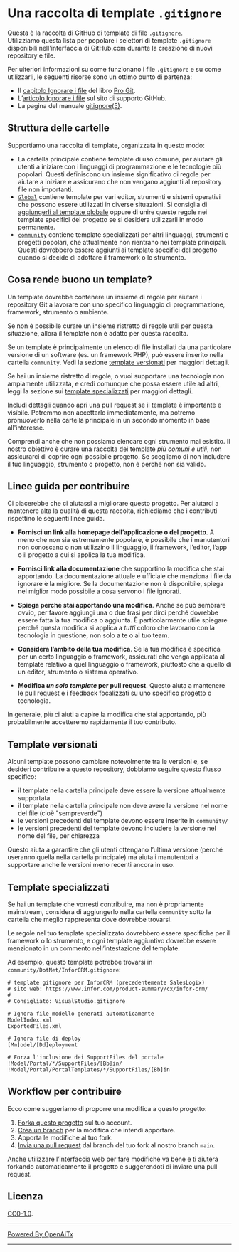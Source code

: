# Una raccolta di template `.gitignore`

Questa è la raccolta di GitHub di template di file [`.gitignore`][man].  
Utilizziamo questa lista per popolare i selettori di template `.gitignore` disponibili
nell'interfaccia di GitHub.com durante la creazione di nuovi repository e file.

Per ulteriori informazioni su come funzionano i file `.gitignore` e su come utilizzarli,
le seguenti risorse sono un ottimo punto di partenza:

- Il [capitolo Ignorare i file][chapter] del libro [Pro Git][progit].
- L’[articolo Ignorare i file][help] sul sito di supporto GitHub.
- La pagina del manuale [gitignore(5)][man].

[man]: https://git-scm.com/docs/gitignore  
[help]: https://help.github.com/articles/ignoring-files  
[chapter]: https://git-scm.com/book/en/v2/Git-Basics-Recording-Changes-to-the-Repository#_ignoring  
[progit]: https://git-scm.com/book

## Struttura delle cartelle

Supportiamo una raccolta di template, organizzata in questo modo:

- La cartella principale contiene template di uso comune, per aiutare gli utenti a iniziare
  con i linguaggi di programmazione e le tecnologie più popolari. Questi definiscono un insieme significativo
  di regole per aiutare a iniziare e assicurano che non vengano aggiunti al repository
  file non importanti.
- [`Global`](./Global) contiene template per vari editor, strumenti e
  sistemi operativi che possono essere utilizzati in diverse situazioni. Si consiglia
  di [aggiungerli al template globale](https://docs.github.com/en/get-started/getting-started-with-git/ignoring-files#configuring-ignored-files-for-all-repositories-on-your-computer)
  oppure di unire queste regole nei template specifici del progetto se si desidera utilizzarli in modo permanente.
- [`community`](./community) contiene template specializzati per altri linguaggi,
  strumenti e progetti popolari, che attualmente non rientrano nei template principali. Questi
  dovrebbero essere aggiunti ai template specifici del progetto quando si decide di adottare il framework o lo strumento.

## Cosa rende buono un template?

Un template dovrebbe contenere un insieme di regole per aiutare i repository Git a lavorare con uno
specifico linguaggio di programmazione, framework, strumento o ambiente.

Se non è possibile curare un insieme ristretto di regole utili per questa situazione,
allora il template non è adatto per questa raccolta.

Se un template è principalmente un elenco di file installati da una particolare versione di
un software (es. un framework PHP), può essere inserito nella cartella `community`.
Vedi la sezione [template versionati](#versioned-templates) per maggiori dettagli.

Se hai un insieme ristretto di regole, o vuoi supportare una tecnologia non
ampiamente utilizzata, e credi comunque che possa essere utile ad altri, leggi la
sezione sui [template specializzati](#specialized-templates) per maggiori dettagli.

Includi dettagli quando apri una pull request se il template è importante e visibile. Potremmo
non accettarlo immediatamente, ma potremo promuoverlo nella cartella principale in un secondo momento
in base all'interesse.

Comprendi anche che non possiamo elencare ogni strumento mai esistito.
Il nostro obiettivo è curare una raccolta dei template _più comuni e utili_,
non assicurarci di coprire ogni possibile progetto. Se scegliamo di non
includere il tuo linguaggio, strumento o progetto, non è perché non sia valido.

## Linee guida per contribuire

Ci piacerebbe che ci aiutassi a migliorare questo progetto. Per aiutarci a mantenere alta la qualità di questa raccolta,
richiediamo che i contributi rispettino le seguenti linee guida.

- **Fornisci un link alla homepage dell’applicazione o del progetto**. A meno che non sia
  estremamente popolare, è possibile che i manutentori non conoscano o non utilizzino
  il linguaggio, il framework, l’editor, l’app o il progetto a cui si applica la tua modifica.

- **Fornisci link alla documentazione** che supportino la modifica che stai apportando.
  La documentazione attuale e ufficiale che menziona i file da ignorare è la migliore.
  Se la documentazione non è disponibile, spiega nel miglior modo possibile a cosa servono
  i file ignorati.

- **Spiega perché stai apportando una modifica**. Anche se può sembrare ovvio, per favore
  aggiungi una o due frasi per dirci perché dovrebbe essere fatta la tua modifica o aggiunta.
  È particolarmente utile spiegare perché questa modifica si applica a _tutti_
  coloro che lavorano con la tecnologia in questione, non solo a te o al tuo team.

- **Considera l’ambito della tua modifica**. Se la tua modifica è specifica per un
  certo linguaggio o framework, assicurati che venga applicata al
  template relativo a quel linguaggio o framework, piuttosto che a quello di un editor, strumento o sistema operativo.

- **Modifica _un solo template_ per pull request**. Questo aiuta a mantenere le pull
  request e i feedback focalizzati su uno specifico progetto o tecnologia.

In generale, più ci aiuti a capire la modifica che stai apportando,
più probabilmente accetteremo rapidamente il tuo contributo.

## Template versionati

Alcuni template possono cambiare notevolmente tra le versioni e, se desideri contribuire
a questo repository, dobbiamo seguire questo flusso specifico:

- il template nella cartella principale deve essere la versione attualmente supportata
- il template nella cartella principale non deve avere la versione nel nome del file (cioè
  "sempreverde")
- le versioni precedenti dei template devono essere inserite in `community/`
- le versioni precedenti del template devono includere la versione nel nome del file,
  per chiarezza

Questo aiuta a garantire che gli utenti ottengano l’ultima versione (perché useranno quella nella cartella principale) ma aiuta i manutentori a supportare anche le versioni meno recenti ancora in uso.

## Template specializzati

Se hai un template che vorresti contribuire, ma non è propriamente
mainstream, considera di aggiungerlo nella cartella `community` sotto la
cartella che meglio rappresenta dove dovrebbe trovarsi.

Le regole nel tuo template specializzato dovrebbero essere specifiche per il framework o
lo strumento, e ogni template aggiuntivo dovrebbe essere menzionato in un commento nell’intestazione del template.

Ad esempio, questo template potrebbe trovarsi in `community/DotNet/InforCRM.gitignore`:

```
# template gitignore per InforCRM (precedentemente SalesLogix)
# sito web: https://www.infor.com/product-summary/cx/infor-crm/
#
# Consigliato: VisualStudio.gitignore

# Ignora file modello generati automaticamente
ModelIndex.xml
ExportedFiles.xml

# Ignora file di deploy
[Mm]odel/[Dd]eployment

# Forza l'inclusione dei SupportFiles del portale
!Model/Portal/*/SupportFiles/[Bb]in/
!Model/Portal/PortalTemplates/*/SupportFiles/[Bb]in
```

## Workflow per contribuire

Ecco come suggeriamo di proporre una modifica a questo progetto:

1. [Forka questo progetto][fork] sul tuo account.
2. [Crea un branch][branch] per la modifica che intendi apportare.
3. Apporta le modifiche al tuo fork.
4. [Invia una pull request][pr] dal branch del tuo fork al nostro branch `main`.

Anche utilizzare l’interfaccia web per fare modifiche va bene e ti aiuterà
forkando automaticamente il progetto e suggerendoti di inviare una pull request.

[fork]: https://help.github.com/articles/fork-a-repo/  
[branch]: https://help.github.com/articles/creating-and-deleting-branches-within-your-repository  
[pr]: https://help.github.com/articles/using-pull-requests/

## Licenza

[CC0-1.0](./LICENSE).

---

[Powered By OpenAiTx](https://github.com/OpenAiTx/OpenAiTx)

---